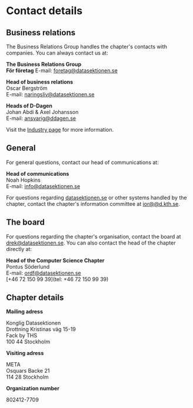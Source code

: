 # Contact details

## Business relations

The Business Relations Group handles the chapter's contacts with companies. You can always contact us at:

**The Business Relations Group**<br />
**För företag**
E-mail: [foretag@datasektionen.se](mailto:foretag@datasektionen.se)

**Head of business relations**<br />
Oscar Bergström<br />
E-mail: [naringsliv@datasektionen.se](mailto:naringsliv@datasektionen.se)<br />

**Heads of D-Dagen**<br />
Johan Abdi & Axel Johansson<br />
E-mail: [ansvarig@ddagen.se](mailto:ansvarig@ddagen.se)<br />

Visit the [Industry page](en/industry) for more information.

## General

For general questions, contact our head of communications at:

**Head of communications**<br />
Noah Hopkins<br />
E-mail: [info@datasektionen.se](mailto:info@datasektionen.se)<br />

For questions regarding [datasektionen.se](https://datasektionen.se) or other systems handled by the chapter, contact the chapter's information committee at [ior@@d.kth.se](mailto:ior@@d.kth.se).

## The board

For questions regarding the chapter's organisation, contact the board at [drek@datasektionen.se](mailto:drek@datasektionen.se). You can also contact the head of the chapter directly at:

**Head of the Computer Science Chapter**<br />
Pontus Söderlund<br />
E-mail: [ordf@datasektionen.se](mailto:ordf@datasektionen.se)<br />
[+46 72 150 99 39](tel: +46 72 150 99 39)

## Chapter details

**Mailing adress**

Konglig Datasektionen<br />
Drottning Kristinas väg 15-19<br />
Fack by THS<br />
100 44 Stockholm

**Visiting adress**

META<br />
Osquars Backe 21<br />
114 28 Stockholm

**Organization number**

802412-7709
